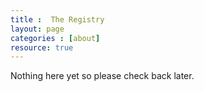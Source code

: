 ```yaml
---
title :  The Registry
layout: page
categories : [about]
resource: true
---
```


Nothing here yet so please check back later.